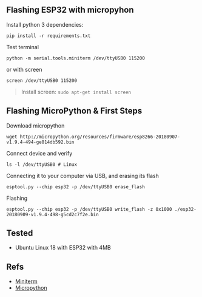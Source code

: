 ## Flashing ESP32 with micropyhon

Install python 3 dependencies:

`pip install -r requirements.txt`

Test terminal

`python -m serial.tools.miniterm /dev/ttyUSB0 115200`

or with screen

`screen /dev/ttyUSB0 115200`
> Install screen: `sudo apt-get install screen`

## Flashing MicroPython & First Steps

Download micropython

`wget http://micropython.org/resources/firmware/esp8266-20180907-v1.9.4-494-ge814db592.bin`

Connect device and verify

`ls -l /dev/ttyUSB0 # Linux`

Connecting it to your computer via USB, and erasing its flash

`esptool.py --chip esp32 -p /dev/ttyUSB0 erase_flash`

Flashing

`esptool.py --chip esp32 -p /dev/ttyUSB0 write_flash -z 0x1000 ./esp32-20180909-v1.9.4-498-g5cd2c7f2e.bin`

## Tested

* Ubuntu Linux 18 with ESP32 with 4MB

## Refs

* [Miniterm](https://pythonhosted.org/pyserial/examples.html#miniterm)
* [Micropython](http://micropython.org/download)